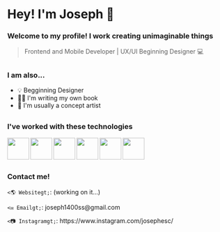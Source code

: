 ### <h1> Hey! I'm Joseph 👋 </h1>

<h3> Welcome to my profile! I work creating unimaginable things </h3>

<blockquote>
  <p dir="auto">Frontend and Mobile Developer | UX/UI Beginning Designer 💻 </p>
</blockquote>
<h2/>

<h3>I am also...</h3>
<ul>
  <li dir="auto">💡 Begginning Designer</li>
  <li dir="auto">✍🏽 I'm writing my own book</li>
  <li dir="auto">🎨 I'm usually a concept artist</li>
</ul>
<h2></h2>

<div dir="auto"> 
  <h3> I've worked with these technologies</h3>
  <img align="left" src="https://cdn-icons-png.flaticon.com/512/5968/5968292.png" width="50" height="50">
  <img align="left" src="https://styles.redditmedia.com/t5_2su6s/styles/communityIcon_4g1uo0kd87c61.png" width="50" height="50">
  <img align="left" src="https://cdn-icons-png.flaticon.com/512/919/919830.png" width="50" height="50">
  <img align="left" src="https://cdn-icons-png.flaticon.com/512/919/919827.png" width="50" height="50">
  <img align="left" src="https://cdn-icons-png.flaticon.com/512/919/919826.png" width="50" height="50">
  <img src="https://cdn-icons-png.flaticon.com/512/25/25231.png" width="50" height="50">
</div>
<h2/>

<h3>Contact me!</h3>
<p dir="auto">
<p><code>&lt;🌎 Websitegt;</code>: (working on it...)</p>
<p><code>&lt;✉️ Emailgt;</code>: joseph1400ss@gmail.com</p>
<p><code>&lt;📷 Instagramgt;</code>: https://www.instagram.com/josephesc/<p>
</p>


<!--
**josephesc/josephesc** is a ✨ _special_ ✨ repository because its `README.md` (this file) appears on your GitHub profile.

Here are some ideas to get you started:

- 🔭 I’m currently working on ...
- 🌱 I’m currently learning ...
- 👯 I’m looking to collaborate on ...
- 🤔 I’m looking for help with ...
- 💬 Ask me about ...
- 📫 How to reach me: ...
- 😄 Pronouns: ...
- ⚡ Fun fact: ...
-->
